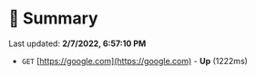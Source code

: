 # 📖 Summary
Last updated: **2/7/2022, 6:57:10 PM**

- `GET` [https://google.com](https://google.com) - **Up** (1222ms)

